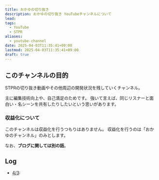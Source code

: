 ```yaml
---
title: おかゆの切り抜き
description: おかゆの切り抜き YouTubeチャンネルについて
lead: 
tags:
  - YouTube
  - STPR
aliases:
  - youtube-channel
date: 2025-04-03T11:35:41+09:00
lastmod: 2025-04-03T11:35:41+09:00
draft: true
---
```

## このチャンネルの目的
STPRの切り抜き動画やその他周辺の開発状況を残していくチャンネル。

主に編集技術向上や、自己満足のためです。
強いて言えば、同じリスナーと面白い・名シーンを共有したりしたいという思いがあります。
### 収益化について
このチャンネルは収益化を行うつもりはありません。
収益化を行うのは「おかゆのチャンネル」のみとします。

なお、**ブログに関しては別の話**。

## Log
- [4/3](../日記/2025-04-03.md): 